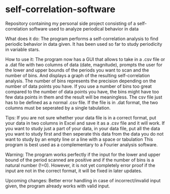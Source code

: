 # self-correlation-software
Repository containing my personal side project consisting of a self-correlation software used to analyze periodical behavior in data

What does it do:
  The program performs a self-correlation analysis to find periodic behavior in data given. It has been used so far to study periodicity in     variable stars.
  
How to use it:
  The program now has a GUI that allows to take in a .csv file or a .dat file with two columns of data (date, magnitude), prompts the user     for the lower and upper bounds of the periods you want to scan and the number of bins. And displays a graph of the resulting 
    self-correlation analysis.
  The number of bins represents the precision depending on the number of data points you have. If you use a number of bins too great          compared to the number of data points you have, the bins might have too few data points in them and the result will be meaningless.
    The csv file just has to be defined as a normal .csv file. If the file is in .dat format, the two columns must be seperated by a single     tabulation.
  
Tips:
  If you are not sure whether your data file is in a correct format, put your data in two columns in Excel and save it as a .csv file and       it will work.
  If you want to study just a part of your data, in your data file, put all the data you want to study first and then seperate this data      from the data you do not want to study by an empty line or a line with a space or tabulation
   This program is best used as a complementary to a Fourier analysis software.

Warning:
  The program works perfectly if the input for the lower and upper bound of the period scanned are positive and if the number of bins is a    natural number (!=0). However, it is not yet completely error proof if the input are not in the correct format, it will be fixed in        later updates.
  
Upcoming changes:
  Better error handling in case of incorrect/invalid input given, the program already works with valid input.

